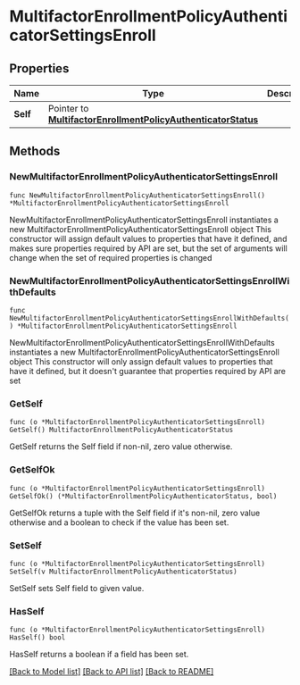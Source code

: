 # MultifactorEnrollmentPolicyAuthenticatorSettingsEnroll

## Properties

Name | Type | Description | Notes
------------ | ------------- | ------------- | -------------
**Self** | Pointer to [**MultifactorEnrollmentPolicyAuthenticatorStatus**](MultifactorEnrollmentPolicyAuthenticatorStatus.md) |  | [optional] 

## Methods

### NewMultifactorEnrollmentPolicyAuthenticatorSettingsEnroll

`func NewMultifactorEnrollmentPolicyAuthenticatorSettingsEnroll() *MultifactorEnrollmentPolicyAuthenticatorSettingsEnroll`

NewMultifactorEnrollmentPolicyAuthenticatorSettingsEnroll instantiates a new MultifactorEnrollmentPolicyAuthenticatorSettingsEnroll object
This constructor will assign default values to properties that have it defined,
and makes sure properties required by API are set, but the set of arguments
will change when the set of required properties is changed

### NewMultifactorEnrollmentPolicyAuthenticatorSettingsEnrollWithDefaults

`func NewMultifactorEnrollmentPolicyAuthenticatorSettingsEnrollWithDefaults() *MultifactorEnrollmentPolicyAuthenticatorSettingsEnroll`

NewMultifactorEnrollmentPolicyAuthenticatorSettingsEnrollWithDefaults instantiates a new MultifactorEnrollmentPolicyAuthenticatorSettingsEnroll object
This constructor will only assign default values to properties that have it defined,
but it doesn't guarantee that properties required by API are set

### GetSelf

`func (o *MultifactorEnrollmentPolicyAuthenticatorSettingsEnroll) GetSelf() MultifactorEnrollmentPolicyAuthenticatorStatus`

GetSelf returns the Self field if non-nil, zero value otherwise.

### GetSelfOk

`func (o *MultifactorEnrollmentPolicyAuthenticatorSettingsEnroll) GetSelfOk() (*MultifactorEnrollmentPolicyAuthenticatorStatus, bool)`

GetSelfOk returns a tuple with the Self field if it's non-nil, zero value otherwise
and a boolean to check if the value has been set.

### SetSelf

`func (o *MultifactorEnrollmentPolicyAuthenticatorSettingsEnroll) SetSelf(v MultifactorEnrollmentPolicyAuthenticatorStatus)`

SetSelf sets Self field to given value.

### HasSelf

`func (o *MultifactorEnrollmentPolicyAuthenticatorSettingsEnroll) HasSelf() bool`

HasSelf returns a boolean if a field has been set.


[[Back to Model list]](../README.md#documentation-for-models) [[Back to API list]](../README.md#documentation-for-api-endpoints) [[Back to README]](../README.md)


